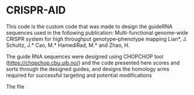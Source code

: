 # CRISPR-AID


This code is the custom code that was made to design the guideRNA sequences used in the following publication:
Multi-functional genome-wide CRISPR system for high throughput genotype–phenotype mapping
Lian*, J. Schultz, J.* Cao, M.* HamediRad, M.* and Zhao, H.

The guide RNA sequences were designed using CHOPCHOP tool (https://chopchop.cbu.uib.no/) and the code presented here scores and sorts through the designed guides, and designs the homology arms required for successful targeting and potential modifications

The file
